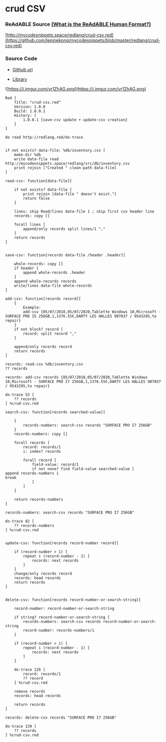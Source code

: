 
# crud CSV


### ReAdABLE Source [(What is the ReAdABLE Human Format?)](http://readablehumanformat.com)

[http://mycodesnippets.space/redlang/crud-csv.red](https://github.com/lepinekong/mycodesnippets/blob/master/redlang/crud-csv.red)


### Source Code

- [Github url](https://github.com/lepinekong/mycodesnippets/blob/master/redlang/src/crud-csv.red)
                        
- [Library](http://redlang.red/crud-csv)
                        
![https://i.imgur.com/vr1ZhAG.png](https://i.imgur.com/vr1ZhAG.png)
                    


```
Red [
    Title: "crud-csv.red"
    Version: 1.0.0
    Build: 1.0.0.1
    History: [
        1.0.0.1 {save-csv update + update-csv creation}
    ]
]

do read http://redlang.red/do-trace


if not exists? data-file: %db/inventory.csv [
    make-dir %db
    write data-file read http://mycodesnippets.space/redlang/src/db/inventory.csv
    print rejoin ["Created " clean-path data-file]
]

read-csv: function[data-file][

    if not exists? data-file [
        print rejoin [data-file " doesn't exist."]
        return false
    ]

    lines: skip Read/lines data-file 1 ; skip first csv header line 
    records: copy []

    forall lines [
        append/only records split lines/1 ","
    ]
    return records
]


save-csv: function[records data-file /header .header][

    whole-records: copy []
    if header [
        append whole-records .header
    ]
    append whole-records records
    write/lines data-file whole-records
]

add-csv: function[records record][
    {
        Example:
        add-csv {05/07/2018,05/07/2020,Tablette Windows 10,Microsoft - SURFACE PRO I5 256GB,1,1376.55€,DARTY LES HALLES 907037 / 9543295,to repair}
    }
    if not block? record [
        record: split record ","
    ]

    append/only records record
    return records
]

records: read-csv %db/inventory.csv
?? records

records: add-csv records {05/07/2018,05/07/2020,Tablette Windows 10,Microsoft - SURFACE PRO I7 256GB,1,1376.55€,DARTY LES HALLES 907037 / 9543295,to repair}

do-trace 53 [
    ?? records
] %crud-csv.red

search-csv: function[records searched-value][

    {
        records-numbers: search-csv records "SURFACE PRO I7 256GB"
    }
    records-numbers: copy []

    forall records [
        record: records/1 
        i: index? records

        forall record [
            field-value: record/1
            if not none? find field-value searched-value [
append records-numbers i
break
            ]
        ]
    ]
    
    return records-numbers
]

records-numbers: search-csv records "SURFACE PRO I7 256GB"

do-trace 82 [
    ?? records-numbers
] %crud-csv.red


update-csv: function[records record-number record][

    if (record-number > 1) [
        repeat i (record-number - 1) [
            records: next records
        ]
    ]
    change/only records record
    records: head records
    return records
]


delete-csv: function[records record-number-or-search-string][

    record-number: record-number-or-search-string

    if string? record-number-or-search-string [
        records-numbers: search-csv records record-number-or-search-string
        record-number: records-numbers/1
    ]

    if (record-number > 1) [
        repeat i (record-number - 1) [
            records: next records
        ]
    ]

    do-trace 126 [
        record: records/1
        ?? record
    ] %crud-csv.red
    
    remove records
    records: head records

    return records
]

records: delete-csv records "SURFACE PRO I7 256GB"

do-trace 139 [
    ?? records
] %crud-csv.red



        
```


